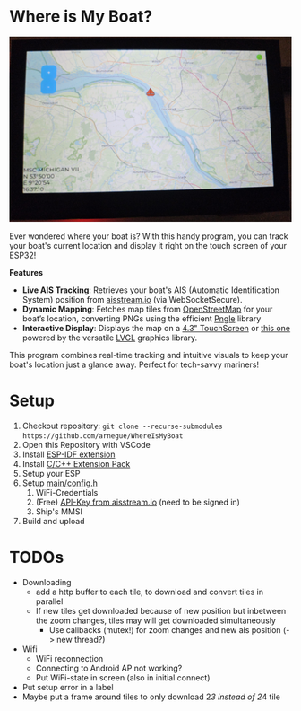 # Where is My Boat?

![ESP32-S3 4.3inch WhereIsMyBoat](./esp32LCD.jpeg)

Ever wondered where your boat is? With this handy program, you can track your boat's current location and display it right on the touch screen of your ESP32!

**Features**

* **Live AIS Tracking**: Retrieves your boat's AIS (Automatic Identification System) position from [aisstream.io](https://aisstream.io/) (via WebSocketSecure).
* **Dynamic Mapping**: Fetches map tiles from  [OpenStreetMap](https://www.openstreetmap.org) for your boat’s location, converting PNGs using the efficient [Pngle](https://github.com/kikuchan/pngle) library
* **Interactive Display**: Displays the map on a  [4.3" TouchScreen](https://www.waveshare.com/esp32-s3-touch-lcd-4.3.htm) or [this one](https://www.waveshare.com/esp32-s3-touch-lcd-4.3b.htm) powered by the versatile [LVGL](https://lvgl.io/) graphics library.

This program combines real-time tracking and intuitive visuals to keep your boat's location just a glance away. Perfect for tech-savvy mariners!

# Setup

1. Checkout repository: `git clone --recurse-submodules https://github.com/arnegue/WhereIsMyBoat`
2. Open this Repository with VSCode
3. Install [ESP-IDF extension](https://marketplace.visualstudio.com/items?itemName=espressif.esp-idf-extension)
4. Install [C/C++ Extension Pack](https://marketplace.visualstudio.com/items?itemName=ms-vscode.cpptools-extension-pack)
5. Setup your ESP
6. Setup [main/config.h](main/config.h)
    1. WiFi-Credentials
    2. (Free) [API-Key from aisstream.io](https://aisstream.io/apikeys) (need to be signed in)
    3. Ship's MMSI
7. Build and upload

# TODOs

* Downloading
    * add a http buffer to each tile, to download and convert tiles in parallel
    * If new tiles get downloaded because of new position but inbetween the zoom changes, tiles may will get downloaded simultaneously
        * Use callbacks (mutex!) for zoom changes and new ais position (-> new thread?)
* Wifi
    * WiFi reconnection
    * Connecting to Android AP not working?
    * Put WiFi-state in screen (also in initial connect)
* Put setup error in a label
* Maybe put a frame around tiles to only download 2*3 instead of 2*4 tile
